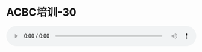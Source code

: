 # ACBC培训-30

<audio style="width: 100%;" preload="false" controls controlslist="nodownload"><source src="//cdn.wechat.edu.pl/audio/mp3/old/12130.mp3" type="audio/mpeg">Your browser does not support the audio element.</audio>


